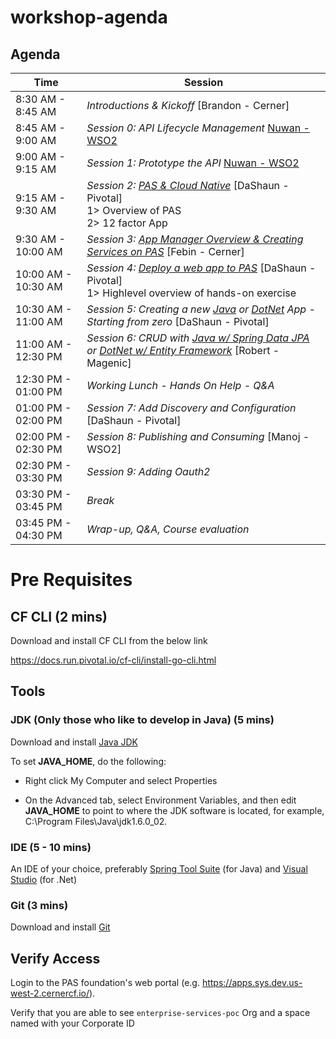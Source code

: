 # workshop-agenda

## Agenda

Time | Session
---- | -------
8:30 AM - 8:45 AM   | _Introductions & Kickoff_ [Brandon - Cerner]
8:45 AM - 9:00 AM   | _Session 0: API Lifecycle Management_ [Nuwan - WSO2](https://docs.google.com/presentation/d/1R_HXtXGPwvIMQc-3kFJmmf_tsZMr1Li4LWVDVdkv4wQ/edit?usp=sharing)
9:00 AM - 9:15 AM   | _Session 1: Prototype the API_ [Nuwan - WSO2](https://docs.google.com/presentation/d/1R_HXtXGPwvIMQc-3kFJmmf_tsZMr1Li4LWVDVdkv4wQ/edit?usp=sharing)
9:15 AM - 9:30 AM   | _Session 2: [PAS & Cloud Native]()_ [DaShaun - Pivotal] <br>1> Overview of PAS <br>2> 12 factor App
9:30 AM - 10:00 AM   | _Session 3: [App Manager Overview & Creating Services on PAS](https://github.com/cts-workshop-02-2019/creating-services)_ [Febin - Cerner]
10:00 AM - 10:30 AM   | _Session 4: [Deploy a web app to PAS](https://github.com/cts-workshop-02-2019/angular7-m0)_ [DaShaun - Pivotal] <br>1> Highlevel overview of hands-on exercise
10:30 AM - 11:00 AM | _Session 5: Creating a new [Java](https://github.com/cts-workshop-02-2019/spring-employee-service-m1) or [DotNet](https://github.com/cts-workshop-02-2019/dotnet-employee-service-m1) App - Starting from zero_ [DaShaun - Pivotal]
11:00 AM - 12:30 PM | _Session 6: CRUD with [Java w/ Spring Data JPA](https://github.com/cts-workshop-02-2019/spring-employee-service-m2) or [DotNet w/ Entity Framework](https://github.com/cts-workshop-02-2019/dotnet-employee-service-m2)_ [Robert - Magenic]
12:30 PM - 01:00 PM  | _Working Lunch - Hands On Help - Q&A_
01:00 PM - 02:00 PM | _Session 7: Add Discovery and Configuration_ [DaShaun - Pivotal]
02:00 PM - 02:30 PM   | _Session 8: Publishing and Consuming_ [Manoj - WSO2]
02:30 PM - 03:30 PM   | _Session 9: Adding Oauth2_
03:30 PM - 03:45 PM   | _Break_
03:45 PM - 04:30 PM   | _Wrap-up, Q&A, Course evaluation_

# Pre Requisites

## CF CLI (2 mins)

Download and install CF CLI from the below link

https://docs.run.pivotal.io/cf-cli/install-go-cli.html

## Tools

### JDK (Only those who like to develop in Java) (5 mins)

Download and install [Java JDK](https://www.oracle.com/technetwork/java/javase/downloads/jdk8-downloads-2133151.html)

To set __JAVA_HOME__, do the following:

* Right click My Computer and select Properties

* On the Advanced tab, select Environment Variables, and then edit __JAVA_HOME__ to point to where the JDK software is located, for example, C:\Program Files\Java\jdk1.6.0_02.

### IDE (5 - 10 mins)

An IDE of your choice, preferably [Spring Tool Suite](https://spring.io/tools) (for Java) and  [Visual Studio](https://visualstudio.microsoft.com/downloads/) (for .Net)

### Git (3 mins)

Download and install [Git](https://git-scm.com/downloads)


## Verify Access

Login to the PAS foundation's web portal (e.g. https://apps.sys.dev.us-west-2.cernercf.io/).

Verify that you are able to see `enterprise-services-poc` Org and a space named with your Corporate ID
